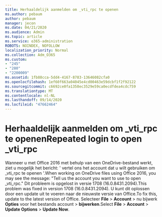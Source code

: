 ```yaml
---
title: Herhaaldelijk aanmelden om _vti_rpc te openen
ms.author: pebaum
author: pebaum
manager: jecon
ms.date: 04/21/2020
ms.audience: Admin
ms.topic: article
ms.service: o365-administration
ROBOTS: NOINDEX, NOFOLLOW
localization_priority: Normal
ms.collection: Adm_O365
ms.custom:
- "245"
- "280"
- "2200009"
ms.assetid: 1fb88cca-5dd4-4167-8783-13646082cfa0
ms.openlocfilehash: 1ef60f663a04045e4cd00463e59dcbf1f2f92122
ms.sourcegitcommit: c6692ce0fa1358ec3529e59ca0ecdfdea4cdc759
ms.translationtype: MT
ms.contentlocale: nl-NL
ms.lasthandoff: 09/14/2020
ms.locfileid: "47662464"
---
```

# <a name="repeated-login-to-open-_vti_rpc"></a><span data-ttu-id="d1746-102">Herhaaldelijk aanmelden om _vti_rpc te openen</span><span class="sxs-lookup"><span data-stu-id="d1746-102">Repeated login to open _vti_rpc</span></span>

<span data-ttu-id="d1746-103">Wanneer u met Office 2016 met behulp van een OneDrive-bestand werkt, ziet u mogelijk het bericht: ' vertel ons het account dat u wilt gebruiken om _vti_rpc te openen '.</span><span class="sxs-lookup"><span data-stu-id="d1746-103">When working on OneDrive files using Office 2016, you may see the message: "Tell us the account you want to use to open _vti_rpc."</span></span> <span data-ttu-id="d1746-104">Dit probleem is opgelost in versie 1708 (16.0.8431.2094).</span><span class="sxs-lookup"><span data-stu-id="d1746-104">This problem was fixed in version 1708 (16.0.8431.2094).</span></span> <span data-ttu-id="d1746-105">U kunt dit oplossen door een update uit te voeren naar de nieuwste versie van Office.</span><span class="sxs-lookup"><span data-stu-id="d1746-105">To fix this, update to the latest version of Office.</span></span> <span data-ttu-id="d1746-106">Selecteer **File** \> **Account** \> nu bijwerk **Opties** voor het bestands account \> **bijwerken**.</span><span class="sxs-lookup"><span data-stu-id="d1746-106">Select **File** \> **Account** \> **Update Options** \> **Update Now**.</span></span>
  